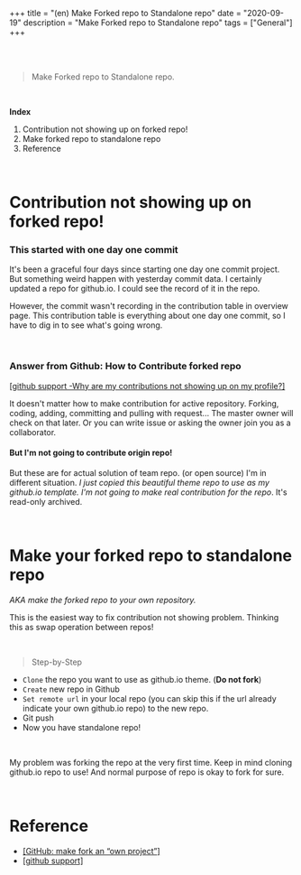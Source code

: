 +++
title = "(en) Make Forked repo to Standalone repo"
date = "2020-09-19"
description = "Make Forked repo to Standalone repo"
tags = ["General"]
+++


<br>
<br> 

> Make Forked repo to Standalone repo. 

<br> 

**Index**
1. Contribution not showing up on forked repo! 
2. Make forked repo to standalone repo
3. Reference

<br> 


# Contribution not showing up on forked repo!
### This started with one day one commit 
It's been a graceful four days since starting one day one commit project. But something weird happen with yesterday commit data. I certainly updated a repo for github.io. I could see the record of it in the repo. 

However, the commit wasn't recording in the contribution table in overview page. This contribution table is everything about one day one commit, so I have to dig in to see what's going wrong.

<br> 

### Answer from Github: How to Contribute forked repo
[[github support -Why are my contributions not showing up on my profile?]](https://docs.github.com/en/github/setting-up-and-managing-your-github-profile/why-are-my-contributions-not-showing-up-on-my-profile)

It doesn't matter how to make contribution for active repository. Forking, coding, adding, committing and pulling with request... The master owner will check on that later. Or you can write issue or asking the owner join you as a collaborator. 

#### But I'm not going to contribute origin repo! 
But these are for actual solution of team repo. (or open source) I'm in different situation. _I just copied this beautiful theme repo to use as my github.io template._ _I'm not going to make real contribution for the repo_. It's read-only archived.

<br> 

# Make your forked repo to standalone repo

_AKA make the forked repo to your own repository._ 

This is the easiest way to fix contribution not showing problem. Thinking this as swap operation between repos!

<br> 

> Step-by-Step 
- `Clone` the repo you want to use as github.io theme. (**Do not fork**)
- `Create` new repo in Github
- `Set remote url` in your local repo (you can skip this if the url already indicate your own github.io repo) to the new repo.
- Git push
- Now you have standalone repo! 

<br> 

My problem was forking the repo at the very first time. Keep in mind cloning github.io repo to use! And normal purpose of repo is okay to fork for sure.

<br> 

# Reference

- [[GitHub: make fork an “own project”]](https://stackoverflow.com/questions/18390249/github-make-fork-an-own-project)
- [[github support]](https://docs.github.com/en/github/setting-up-and-managing-your-github-profile/why-are-my-contributions-not-showing-up-on-my-profile)

